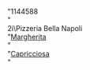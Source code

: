 "1144588<br />"   
2i\Pizzeria Bella Napoli<br />
"[Margherita](margherita.md)<br />"  
"[Capricciosa](capricciosa.md)<br />"  

